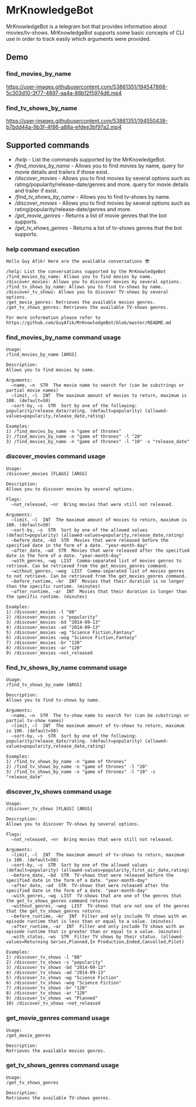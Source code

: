 # MrKnowledgeBot

MrKnowledgeBot is a telegram bot that provides information about movies/tv-shows.
MrKnowledgeBot supports some basic concepts of CLI use in order to track easily which arguments were provided.

## Demo

### find_movies_by_name


https://user-images.githubusercontent.com/53861351/194547868-5c303d10-3f77-4897-aa4a-88b12f5974d6.mp4

### find_tv_shows_by_name

https://user-images.githubusercontent.com/53861351/194550438-b7bdd44a-9b3f-4f86-a88a-efdee3bf97a2.mp4


## Supported commands
- */help* - List the commands supported by the MrKnowledgeBot.
- */find_movies_by_name* - Allows you to find movies by name, query for movie details and trailers if those exist.
- */discover_movies* - Allows you to find movies by several options such as rating/popularity/release-date/genres and more. query for movie details and trailer if exist.
- */find_tv_shows_by_name* - Allows you to find tv-shows by name.
- */discover_movies* - Allows you to find movies by several options such as rating/popularity/release-date/genres and more.
- */get_movie_genres* - Returns a list of movie genres that the bot supports.
- */get_tv_shows_genres* - Returns a list of tv-shows genres that the bot supports.

### help command execution
```
Hello Guy Afik! Here are the available conversations 😎

/help: List the conversations supported by the MrKnowledgeBot
/find_movies_by_name: Allows you to find movies by name.
/discover_movies: Allows you to discover movies by several options.
/find_tv_shows_by_name: Allows you to find tv-shows by name.
/discover_tv_shows: Allows you to discover TV-shows by several options.
/get_movie_genres: Retrieves the available movies genres.
/get_tv_shows_genres: Retrieves the available TV-shows genres.

For more information please refer to https://github.com/GuyAfik/MrKnowledgeBot/blob/master/README.md
```

### find_movies_by_name command usage
```
Usage:
/find_movies_by_name [ARGS]

Description:
Allows you to find movies by name.

Arguments:
  —name, —n  STR  The movie name to search for (can be substrings or partial movie names)
  —limit, —l  INT  The maximum amount of movies to return, maximum is 100. (default=50)
  —sort-by, —s  STR  Sort by one of the following: popularity/release_date/rating. (default=popularity) (allowed-values=popularity,release_date,rating)

Examples:
1) /find_movies_by_name -n "game of thrones"
2) /find_movies_by_name -n "game of thrones" -l "20"
3) /find_movies_by_name -n "game of thrones" -l "10" -s "release_date"
```

### discover_movies command usage
```
Usage:
/discover_movies [FLAGS] [ARGS]

Description:
Allows you to discover movies by several options.

Flags:
  —not_released, —nr  Bring movies that were still not released.

Arguments:
  —limit, —l  INT  The maximum amount of movies to return, maximum is 100. (default=50)
  —sort-by, —s  STR  Sort by one of the allowed values (default=popularity) (allowed-values=popularity,release_date,rating)
  —before_date, —bd  STR  Movies that were released before the specified date in the form of a date. "year-month-day"
  —after_date, —ad  STR  Movies that were released after the specified date in the form of a date. "year-month-day"
  —with_genres, —wg  LIST  Comma-separated list of movies genres to retrieve. Can be retrieved from the get_movies_genres command.
  —without_genres, —wog  LIST  Comma-separated list of movies genres to not retrieve. Can be retrieved from the get_movies_genres command.
  —before_runtime, —br  INT  Movies that their duration is no longer than the specific runtime. (minutes)
  —after_runtime, —ar  INT  Movies that their duration is longer than the specific runtime. (minutes)

Examples:
1) /discover_movies -l "80"
2) /discover_movies -s "popularity"
3) /discover_movies -bd "2014-09-13"
4) /discover_movies -ad "2014-09-13"
5) /discover_movies -wg "Science Fiction,Fantasy"
6) /discover_movies -wog "Science Fiction,Fantasy"
7) /discover_movies -br "120"
8) /discover_movies -ar "120"
9) /discover_movies —not_released
```

### find_tv_shows_by_name command usage
```
Usage:
/find_tv_shows_by_name [ARGS]

Description:
Allows you to find tv-shows by name.

Arguments:
  —name, —n  STR  The tv-show name to search for (can be substrings or partial tv-show names)
  —limit, —l  INT  The maximum amount of tv-shows to return, maximum is 100. (default=50)
  —sort-by, —s  STR  Sort by one of the following: popularity/release_date/rating. (default=popularity) (allowed-values=popularity,release_date,rating)

Examples:
1) /find_tv_shows_by_name -n "game of thrones"
2) /find_tv_shows_by_name -n "game of thrones" -l "20"
3) /find_tv_shows_by_name -n "game of thrones" -l "10" -s "release_date"
```

### discover_tv_shows command usage
```
Usage:
/discover_tv_shows [FLAGS] [ARGS]

Description:
Allows you to discover TV-shows by several options.

Flags:
  —not_released, —nr  Bring movies that were still not released.

Arguments:
  —limit, —l  INT  The maximum amount of tv-shows to return, maximum is 100. (default=50)
  —sort-by, —s  STR  Sort by one of the allowed values (default=popularity) (allowed-values=popularity,first_air_date,rating)
  —before_date, —bd  STR  TV-shows that were released before the specified date in the form of a date. "year-month-day"
  —after_date, —ad  STR  TV-shows that were released after the specified date in the form of a date. "year-month-day"
  —with_genres, —wg  LIST  TV-shows that are one of the genres that the get_tv_shows_genres command returns
  —without_genres, —wog  LIST  TV-shows that are not one of the genres that the get_tv_shows_genres returns.
  —before_runtime, —br  INT  Filter and only include TV shows with an episode runtime that is less than or equal to a value. (minutes)
  —after_runtime, —ar  INT  Filter and only include TV shows with an episode runtime that is greater than or equal to a value. (minutes)
  —with_status, —ws  STR  Filter TV shows by their status. (allowed-values=Returning Series,Planned,In Production,Ended,Cancelled,Pilot)

Examples:
1) /discover_tv_shows -l "80"
2) /discover_tv_shows -s "popularity"
3) /discover_tv_shows -bd "2014-09-13"
4) /discover_tv_shows -ad "2014-09-13"
5) /discover_tv_shows -wg "Science Fiction"
6) /discover_tv_shows -wog "Science Fiction"
7) /discover_tv_shows -br "120"
8) /discover_tv_shows -ar "120"
9) /discover_tv_shows -ws "Planned"
10) /discover_tv_shows —not_released
```

### get_movie_genres command usage
```
Usage:
/get_movie_genres

Description:
Retrieves the available movies genres.
```

### get_tv_shows_genres command usage
```
Usage:
/get_tv_shows_genres

Description:
Retrieves the available TV-shows genres.
```




